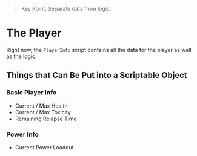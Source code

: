 
> Key Point: Separate data from logic.

# The Player

Right now, the `PlayerInfo` script contains all the data for the player as well as the logic.

## Things that Can Be Put into a Scriptable Object

### Basic Player Info
- Current / Max Health
- Current / Max Toxicity
- Remaining Relapse Time

### Power Info
- Current Power Loadout
